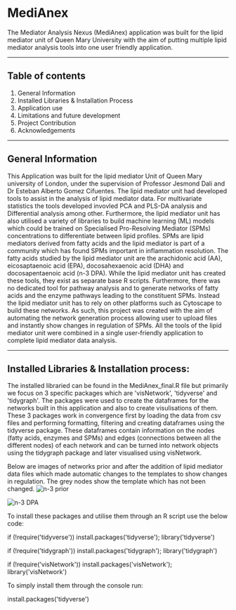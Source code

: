 # MediAnex
The Mediator Analysis Nexus (MediAnex) application was built for the lipid mediator unit of Queen Mary University with the aim of putting multiple lipid mediator analysis tools into one user friendly application.
***
## **Table of contents**
1. General Information
2. Installed Libraries & Installation Process
3. Application use
4. Limitations and future development
5. Project Contribution
6. Acknowledgements
***
## General Information
This Application was built for the lipid mediator Unit of Queen Mary university of London, under the supervision of Professor Jesmond Dali and Dr Esteban Alberto Gomez Cifuentes. The lipid mediator unit had developed tools to assist in the analysis of lipid mediator data. For multivariate statistics the tools developed invovled PCA and PLS-DA analysis and Differential analysis among other. Furthermore, the lipid mediator unit has also utilised a variety of libraries to build machine learning (ML) models which could be trained on Specialised Pro-Resolving Mediator (SPMs) concentrations to differentiate between lipid profiles. SPMs are lipid mediators derived from fatty acids and the lipid mediator is part of a community which has found SPMs important in inflammation resolution. The fatty acids studied by the lipid mediator unit are the arachidonic acid (AA), eicosaptaenoic acid (EPA), docosahexaenoic acid (DHA) and docosapentaenoic acid (n-3 DPA). While the lipid mediator unit has created these tools, they exist as separate base R scripts. Furthermore, there was no dedicated tool for pathway analysis and to generate networks of fatty acids and the enzyme pathways leading to the constituent SPMs. Instead the lipid mediator unit has to rely on other platforms such as Cytoscape to build these networks. As such, this project was created with the aim of automating the network generation process allowing user to upload files and instantly show changes in regulation of SPMs. All the tools of the lipid mediator unit were combined in a single user-friendly application to complete lipid mediator data analysis.
***
## Installed Libraries & Installation process:
The installed libraried can be found in the MediAnex_final.R file but primarily we focus on 3 specific packages which are 'visNetwork', 'tidyverse' and 'tidygraph'. The packages were used to create the dataframes for the networks built in this application and also to create visulisations of them. These 3 packages work in convergence first by loading the data from csv files and performing formatting, filtering and creating dataframes using the tidyverse package. These dataframes contain information on the nodes (fatty acids, enzymes and SPMs) and edges (connections between all the different nodes) of each network and can be turned into network objects using the tidygraph package and later visualised using visNetwork. 

Below are images of networks prior and after the addition of lipid mediator data files which made automatic changes to the templates to show changes in regulation. The grey nodes show the template which has not been changed.
![n-3 prior](https://github.com/user-attachments/assets/554b3ffe-a08f-4839-b134-53cbca8c0a8f)

![n-3 DPA](https://github.com/user-attachments/assets/5199424d-f721-4749-b344-e2b9093aa110)

To install these packages and utilise them through an R script use the below code:

  if (!require('tidyverse')) install.packages('tidyverse'); library('tidyverse')
  
  if (!require('tidygraph')) install.packages('tidygraph'); library('tidygraph')
  
  if (!require('visNetwork')) install.packages('visNetwork'); library('visNetwork')

To simply install them through the console run:

  install.packages('tidyverse')

  
